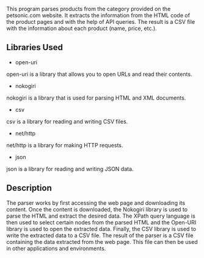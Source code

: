 This program parses products from the category provided on the petsonic.com website. It extracts the information from the HTML code of the product pages and with the help of API queries. The result is a CSV file with the information about each product (name, price, etc.).

## Libraries Used

- open-uri

open-uri is a library that allows you to open URLs and read their contents.

- nokogiri

nokogiri is a library that is used for parsing HTML and XML documents.

- csv

csv is a library for reading and writing CSV files.

- net/http

net/http is a library for making HTTP requests.

- json

json is a library for reading and writing JSON data.

## Description

The parser works by first accessing the web page and downloading its content. Once the content is downloaded, the Nokogiri library is used to parse the HTML and extract the desired data. The XPath query language is then used to select certain nodes from the parsed HTML and the Open-URI library is used to open the extracted data. Finally, the CSV library is used to write the extracted data to a CSV file. The result of the parser is a CSV file containing the data extracted from the web page. This file can then be used in other applications and environments.